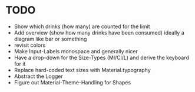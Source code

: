 # TODO

- Show which drinks (how many) are counted for the limit
- Add overview (show how many drinks have been consumed) ideally a diagram like bar or something
- revisit colors
- Make Input-Labels monospace and generally nicer
- Have a drop-down for the Size-Types (Ml/Cl/L) and derive the keyboard for it
- Replace hard-coded text sizes with Material.typography
- Abstract the Logger
- Figure out Material-Theme-Handling for Shapes
